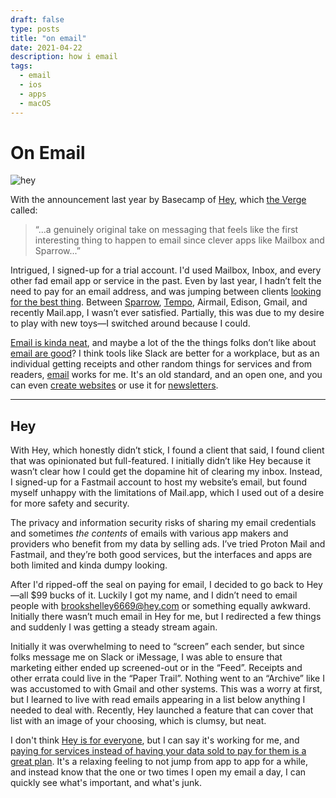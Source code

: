 ```yaml
---
draft: false
type: posts
title: "on email"
date: 2021-04-22
description: how i email
tags:
  - email
  - ios
  - apps
  - macOS
---
```


# On Email

![hey](/photos/hey.jpeg)

With the announcement last year by Basecamp of [Hey](https://hey.com), which [the Verge](https://www.theverge.com/2020/6/15/21286466/hey-email-basecamp-price-availability-platforms-launch) called:

> “...a genuinely original take on messaging that feels like the first interesting thing to happen to email since clever apps like Mailbox and Sparrow...”

Intrigued, I signed-up for a trial account. I'd used Mailbox, Inbox, and every other fad email app or service in the past. Even by last year, I hadn’t felt the need to pay for an email address, and was jumping between clients [looking for the best thing](https://www.brookshelley.com/posts/2019-05-27-on-the-perfect-thing/). Between [Sparrow](https://www.brookshelley.com/posts/2019-11-28-2019-iphone-homescreen/), [Tempo](https://www.yourtempo.co), Airmail, Edison, Gmail, and recently Mail.app, I wasn’t ever satisfied. Partially, this was due to my desire to play with new toys—I switched around because I could. 

[Email is kinda neat](https://email-is-good.com), and maybe a lot of the the things folks don’t like about [email are good](https://www.justuseemail.com/dislikes-about-email-are-questionable/)? I think tools like Slack are better for a workplace, but as an individual getting receipts and other random things for services and from readers, [email](mailto:hello@brookshelley.com) works for me. It's an old standard, and an open one, and you can even [create websites](https://hey.com/world/) or use it for [newsletters](https://www.brookshelley.com/posts/2019-02-10-slower-reading/).

--- 

## Hey

With Hey, which honestly didn’t stick, I found a client that said, I found client that was opinionated but full-featured. I initially didn’t like Hey because it wasn’t clear how I could get the dopamine hit of clearing my inbox. Instead, I signed-up for a Fastmail account to host my website’s email, but found myself unhappy with the limitations of Mail.app, which I used out of a desire for more safety and security.

The privacy and information security risks of sharing my email credentials and sometimes _the contents_ of emails with various app makers and providers who benefit from my data by selling ads. I’ve tried Proton Mail and Fastmail, and they’re both good services, but the interfaces and apps are both limited and kinda dumpy looking.

After I'd ripped-off the seal on paying for email, I decided to go back to Hey—all $99 bucks of it. Luckily I got my name, and I didn’t need to email people with brookshelley6669@hey.com or something equally awkward. Initially there wasn’t much email in Hey for me, but I redirected a few things and suddenly I was getting a steady stream again.

Initially it was  overwhelming to need to “screen” each sender, but since folks message me on Slack or iMessage, I was able to ensure that marketing either ended up screened-out or in the “Feed”. Receipts and other errata could live in the “Paper Trail”. Nothing went to an “Archive” like I was accustomed to with Gmail and other systems. This was a worry at first, but I learned to live with read emails appearing in a list below anything I needed to deal with. Recently, Hey launched a feature that can cover that list with an image of your choosing, which is clumsy, but neat.

I don't think [Hey is for everyone](https://world.hey.com/jason/why-should-i-buy-yours-vs-theirs-4ceaacc5), but I can say it's working for me, and [paying for services instead of having your data sold to pay for them is a great plan](https://hey.com/no-data-extraction/). It's a relaxing feeling to not jump from app to app for a while, and instead know that the one or two times I open my email a day, I can quickly see what's important, and what's junk. 


